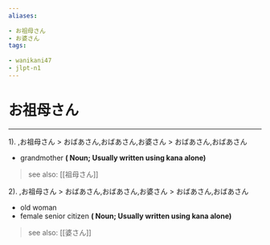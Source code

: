 ```yaml
---
aliases:
    
- お祖母さん
- お婆さん
tags:
    
- wanikani47
- jlpt-n1
---
```


# お祖母さん
---
1).
,お祖母さん > おばあさん,おばあさん,お婆さん > おばあさん,おばあさん

- grandmother
**( Noun; Usually written using kana alone)**
> see also:  [[祖母さん]]
            
2).
,お祖母さん > おばあさん,おばあさん,お婆さん > おばあさん,おばあさん

- old woman
- female senior citizen
**( Noun; Usually written using kana alone)**
> see also:  [[婆さん]]
            